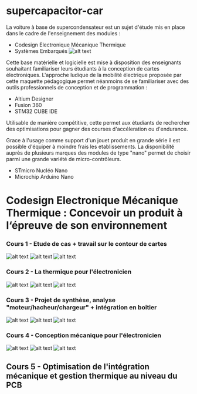 # supercapacitor-car

La voiture à base de supercondensateur est un sujet d'étude mis en place dans le cadre de l'enseignement des modules : 
- Codesign Electronique Mécanique Thermique
- Systèmes Embarqués
![alt text](Images/car.png)

Cette base matérielle et logicielle est mise à disposition des enseignants souhaitant familiariser leurs étudiants à la conception de cartes électroniques.
L'approche ludique de la mobilité électrique proposée par cette maquette pédagogique permet néanmoins de se familiariser avec des outils professionnels de conception et de programmation : 
- Altium Designer
- Fusion 360
- STM32 CUBE IDE

Utilisable de manière compétitive, cette permet aux étudiants de rechercher des optimisations pour gagner des courses d'accéleration ou d'endurance.

Grace à l'usage comme support d'un jouet produit en grande série il est possible d'équiper à moindre frais les etablissements.
La disponibilité auprès de plusieurs marques des modules de type "nano" permet de choisir parmi une grande variété de micro-contrôleurs.
- STmicro Nucléo Nano
- Microchip Arduino Nano

# Codesign Electronique Mécanique Thermique : Concevoir un produit à l‘épreuve de son environnement

### Cours 1 - Etude de cas + travail sur le contour de cartes
![alt text](Images/cours-4-1.png) ![alt text](Images/cours-4-2.png)
![alt text](Images/cours-4-3.png)

### Cours 2 - La thermique pour l'électronicien
![alt text](Images/cours-4-1.png) ![alt text](Images/cours-4-2.png)
![alt text](Images/cours-4-3.png)

### Cours 3 - Projet de synthèse, analyse "moteur/hacheur/chargeur" + intégration en boitier
![alt text](Images/cours-4-1.png) ![alt text](Images/cours-4-2.png)
![alt text](Images/cours-4-3.png)

### Cours 4 - Conception mécanique pour l'électronicien
![alt text](Images/cours-4-1.png) ![alt text](Images/cours-4-2.png)
![alt text](Images/cours-4-3.png)

## Cours 5 - Optimisation de l'intégration mécanique et gestion thermique au niveau du PCB

